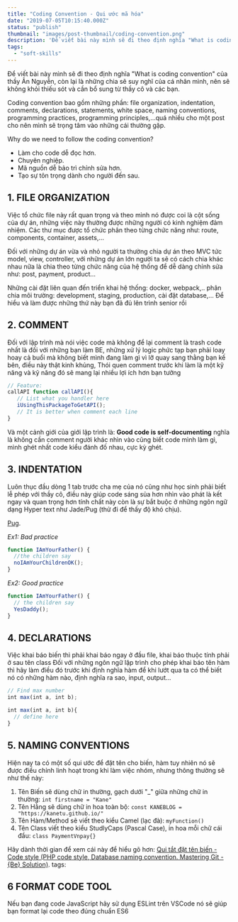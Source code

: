 ```yaml
---
title: "Coding Convention - Qui ước mã hóa"
date: "2019-07-05T10:15:40.000Z"
status: "publish"
thumbnail: "images/post-thumbnail/coding-convention.png"
description: 'Để viết bài này mình sẽ đi theo định nghĩa "What is coding convention" của thầy Ân Nguyễn, còn lại là những chia sẽ suy nghĩ của cá nhân mình, nên sẽ không khỏi thiếu sót và cần bổ sung từ thầy cô và các bạn.'
tags:
  - "soft-skills"
---
```


Để viết bài này mình sẽ đi theo định nghĩa "What is coding convention" của thầy Ân Nguyễn, còn lại là những chia sẽ suy nghĩ của cá nhân mình, nên sẽ không khỏi thiếu sót và cần bổ sung từ thầy cô và các bạn.

Coding convention bao gồm những phần: file organization, indentation, comments, declarations, statements, white space, naming conventions, programming practices, programming principles,...quá nhiều cho một post cho nên mình sẽ trọng tâm vào những cái thường gặp.

Why do we need to follow the coding convention?

- Làm cho code dễ đọc hơn.
- Chuyên nghiệp.
- Mã nguồn dễ bảo trì chỉnh sửa hơn.
- Tạo sự tôn trọng dành cho người đến sau.

## 1. FILE ORGANIZATION

Việc tổ chức file này rất quan trọng và theo mình nó được coi là cột sống của dự án, những việc này thường được những người có kinh nghiệm đảm nhiệm. Các thư mục được tổ chức phân theo từng chức năng như: route, components, container, assets,...

Đối với những dự án vừa và nhỏ người ta thường chia dự án theo MVC tức model, view, controller, với những dự án lớn người ta sẽ có cách chia khác nhau nữa là chia theo từng chức năng của hệ thống để dễ dàng chỉnh sửa như: post, payment, product...

Những cài đặt liên quan đến triển khai hệ thống: docker, webpack,.. phân chia môi trường: development, staging, production, cài đặt database,... Để hiểu và làm được những thứ này bạn đã đủ lên trình senior rồi

## 2. COMMENT

Đối với lập trình mà nói việc code mà không để lại comment là trash code nhất là đối với những bạn làm BE, những xử lý logic phức tạp bạn phải loay hoay cả buổi mà không biết mình đang làm gì vì lỡ quay sang thằng bạn kế bên, điều này thật kinh khủng, Thói quen comment trước khi làm là một kỹ năng và kỹ năng đó sẽ mang lại nhiều lợi ích hơn bạn tưởng

```javascript
// Feature:
callAPI function callAPI(){
   // List what you handler here
   iUsingThisPackageToGetAPI();
   // It is better when comment each line
}
```

Và một cảnh giới của giới lập trình là: **Good code is self-documenting** nghĩa là không cần comment người khác nhìn vào cũng biết code mình làm gì, mình ghét nhất code kiểu đánh đố nhau, cực kỳ ghét.

## 3. INDENTATION

Luôn thục đầu dòng 1 tab trước cha mẹ của nó cũng như học sinh phải biết lễ phép với thầy cô, điều này giúp code sáng sủa hơn nhìn vào phát là kết ngay và quan trọng hơn tính chất này còn là sự bắt buộc ở những ngôn ngữ dạng Hyper text như Jade/Pug (thử đi để thấy độ khó chịu).

[Pug](https://pugjs.org/api/getting-started.html).

_Ex1: Bad practice_

```javascript
function IAmYourFather() {
  //the children say
  noIAmYourChildrenOK();
}
```

_Ex2: Good practice_

```javascript
function IAmYourFather() {
  // the children say
  YesDaddy();
}
```

## 4. DECLARATIONS

Việc khai báo biến thì phải khai báo ngay ở đầu file, khai báo thuộc tính phải ở sau tên class Đối với những ngôn ngữ lập trình cho phép khai báo tên hàm thì hãy làm điều đó trước khi định nghĩa hàm để khi lướt qua ta có thể biết nó có những hàm nào, định nghĩa ra sao, input, output...

```javascript
// Find max number
int max(int a, int b);

int max(int a, int b){
  // define here
}
```

## 5. NAMING CONVENTIONS

Hiện nay ta có một số qui ước để đặt tên cho biến, hàm tuy nhiên nó sẽ được điều chỉnh linh hoạt trong khi làm việc nhóm, nhưng thông thường sẽ như thế này:

1. Tên Biến sẽ dùng chữ in thường, gạch dưới "\_" giữa những chữ in thường: `int firstname = "Kane"`
2. Tên Hằng sẽ dùng chữ in hoa toàn bộ: `const KANEBLOG = "https://kanetu.github.io/"`
3. Tên Hàm/Method sẽ viết theo kiểu Camel (lạc đà): `myFunction()`
4. Tên Class viết theo kiểu StudlyCaps (Pascal Case), in hoa mỗi chữ cái đầu: `class PaymentVnpay{}`

Hãy dành thời gian để xem cái này để hiểu gõ hơn:
[Qui tắt đặt tên biến - Code style (PHP code style, Database naming convention. Mastering Git - {Be} Solution)](http://bit.ly/2mA3crH).
tags:

## 6 FORMAT CODE TOOL

Nếu bạn đang code JavaScript hãy sử dụng ESLint trên VSCode nó sẽ giúp bạn format lại code theo đúng chuẩn ES6
